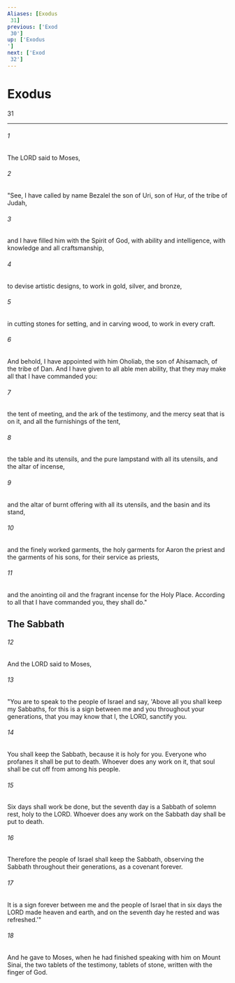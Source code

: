 ```yaml
---
Aliases: [Exodus 31]
previous: ['Exod 30']
up: ['Exodus']
next: ['Exod 32']
---
```

# Exodus 31

***
 

###### 1 
The LORD said to Moses,  

###### 2 
"See, I have called by name Bezalel the son of Uri, son of Hur, of the tribe of Judah,  

###### 3 
and I have filled him with the Spirit of God, with ability and intelligence, with knowledge and all craftsmanship,  

###### 4 
to devise artistic designs, to work in gold, silver, and bronze,  

###### 5 
in cutting stones for setting, and in carving wood, to work in every craft.  

###### 6 
And behold, I have appointed with him Oholiab, the son of Ahisamach, of the tribe of Dan. And I have given to all able men ability, that they may make all that I have commanded you:  

###### 7 
the tent of meeting, and the ark of the testimony, and the mercy seat that is on it, and all the furnishings of the tent,  

###### 8 
the table and its utensils, and the pure lampstand with all its utensils, and the altar of incense,  

###### 9 
and the altar of burnt offering with all its utensils, and the basin and its stand,  

###### 10 
and the finely worked garments, the holy garments for Aaron the priest and the garments of his sons, for their service as priests,  

###### 11 
and the anointing oil and the fragrant incense for the Holy Place. According to all that I have commanded you, they shall do."  ## The Sabbath  

###### 12 
And the LORD said to Moses,  

###### 13 
"You are to speak to the people of Israel and say, 'Above all you shall keep my Sabbaths, for this is a sign between me and you throughout your generations, that you may know that I, the LORD, sanctify you.  

###### 14 
You shall keep the Sabbath, because it is holy for you. Everyone who profanes it shall be put to death. Whoever does any work on it, that soul shall be cut off from among his people.  

###### 15 
Six days shall work be done, but the seventh day is a Sabbath of solemn rest, holy to the LORD. Whoever does any work on the Sabbath day shall be put to death.  

###### 16 
Therefore the people of Israel shall keep the Sabbath, observing the Sabbath throughout their generations, as a covenant forever.  

###### 17 
It is a sign forever between me and the people of Israel that in six days the LORD made heaven and earth, and on the seventh day he rested and was refreshed.'"  

###### 18 
And he gave to Moses, when he had finished speaking with him on Mount Sinai, the two tablets of the testimony, tablets of stone, written with the finger of God.
